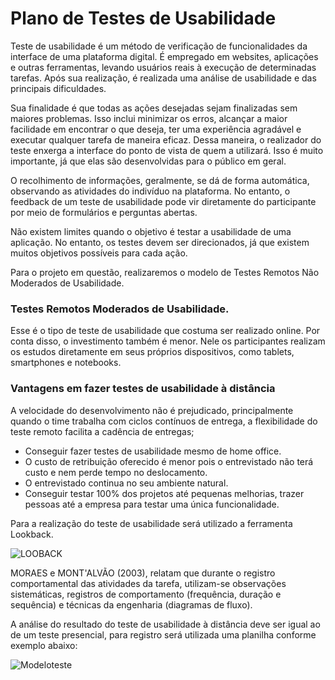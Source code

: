 # Plano de Testes de Usabilidade


Teste de usabilidade é um método de verificação de funcionalidades da interface de uma plataforma digital. É empregado em websites, aplicações e outras ferramentas, levando usuários reais à execução de determinadas tarefas. Após sua realização, é realizada uma análise de usabilidade e das principais dificuldades.

Sua finalidade é que todas as ações desejadas sejam finalizadas sem maiores problemas. Isso inclui minimizar os erros, alcançar a maior facilidade em encontrar o que deseja, ter uma experiência agradável e executar qualquer tarefa de maneira eficaz. Dessa maneira, o realizador do teste enxerga a interface do ponto de vista de quem a utilizará.
Isso é muito importante, já que elas são desenvolvidas para o público em geral.

O recolhimento de informações, geralmente, se dá de forma automática, observando as atividades do indivíduo na plataforma.
No entanto, o feedback de um teste de usabilidade pode vir diretamente do participante por meio de formulários e perguntas abertas. 

Não existem limites quando o objetivo é testar a usabilidade de uma aplicação. No entanto, os testes devem ser direcionados, já que existem muitos objetivos possíveis para cada ação.

Para o projeto em questão, realizaremos o modelo de Testes Remotos Não Moderados de Usabilidade.

### Testes Remotos Moderados de Usabilidade.

Esse é o tipo de teste de usabilidade que costuma ser realizado online. Por conta disso, o investimento também é menor.
Nele os participantes realizam os estudos diretamente em seus próprios dispositivos, como tablets, smartphones e notebooks.

### Vantagens em fazer testes de usabilidade à distância

A velocidade do desenvolvimento não é prejudicado, principalmente quando o time trabalha com ciclos contínuos de entrega, a flexibilidade do teste remoto facilita a cadência de entregas;

* Conseguir fazer testes de usabilidade mesmo de home office.
* O custo de retribuição oferecido é menor pois o entrevistado não terá custo e nem perde tempo no deslocamento.
* O entrevistado continua no seu ambiente natural.
* Conseguir testar 100% dos projetos até pequenas melhorias, trazer pessoas até a empresa para testar uma única funcionalidade.

Para a realização do teste de usabilidade será utilizado a ferramenta Lookback.

![LOOBACK](https://user-images.githubusercontent.com/81194817/135944810-1fff604f-5d31-4c70-9a2d-70798a0302c0.png)


MORAES e MONT'ALVÃO (2003), relatam que durante o registro comportamental das atividades da tarefa, utilizam-se observações sistemáticas, registros de comportamento (frequência, duração e sequência) e técnicas da engenharia (diagramas de fluxo).

A análise do resultado do teste de usabilidade à distância deve ser igual ao de um teste presencial, para registro será utilizada uma planilha conforme exemplo abaixo:

![Modeloteste](https://user-images.githubusercontent.com/81194817/135945048-33cc8a98-2749-4632-8ca0-ef3efd52c99b.png)



